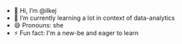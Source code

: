 - 👋 Hi, I’m @ilkej
- 🌱 I’m currently learning a lot in context of data-analytics
- 😄 Pronouns: she
- ⚡ Fun fact: I'm a new-be and eager to learn

<!---
ilkej/ilkej is a ✨ special ✨ repository because its `README.md` (this file) appears on your GitHub profile.
You can click the Preview link to take a look at your changes.
--->
